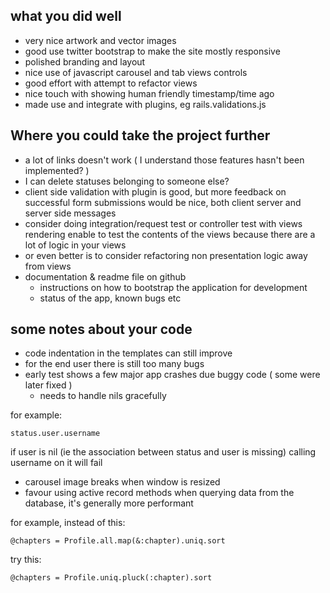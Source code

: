 
what you did well
-----------------

* very nice artwork and vector images
* good use twitter bootstrap to make the site mostly responsive
* polished branding and layout
* nice use of javascript carousel and tab views controls
* good effort with attempt to refactor views
* nice touch with showing human friendly timestamp/time ago
* made use and integrate with plugins, eg rails.validations.js 

Where you could take the project further
----------------------------------------

* a lot of links doesn't work ( I understand those features hasn't been implemented? )
* I can delete statuses belonging to someone else?
* client side validation with plugin is good, but more feedback on successful form submissions would be nice, both client server and server side messages
* consider doing integration/request test or controller test with views rendering enable to test the contents of the views because there are a lot of logic in your views
* or even better is to consider refactoring non presentation logic away from views 
* documentation & readme file on github
  - instructions on how to bootstrap the application for development
  - status of the app, known bugs etc

some notes about your code
-----------------------------

* code indentation in the templates can still improve
* for the end user there is still too many bugs  
* early test shows a few major app crashes due buggy code ( some were later fixed )
  - needs to handle nils gracefully

for example:

    status.user.username

if user is nil (ie the association between status and user is missing) calling username on it will fail

* carousel image breaks when window is resized
* favour using active record methods when querying data from the database, it's generally more performant

for example, instead of this:

    @chapters = Profile.all.map(&:chapter).uniq.sort

try this:

    @chapters = Profile.uniq.pluck(:chapter).sort
